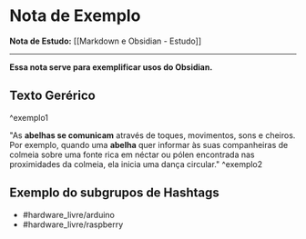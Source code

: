 
# Nota de Exemplo
**Nota de Estudo:** [[Markdown e Obsidian - Estudo]]

---

**Essa nota serve para exemplificar usos do Obsidian.**


## Texto Gerérico 
^exemplo1

"As **abelhas se comunicam** através de toques, movimentos, sons e cheiros. Por exemplo, quando uma **abelha** quer informar às suas companheiras de colmeia sobre uma fonte rica em néctar ou pólen encontrada nas proximidades da colmeia, ela inicia uma dança circular." 
^exemplo2

## Exemplo do subgrupos de Hashtags

- #hardware_livre/arduino
- #hardware_livre/raspberry



